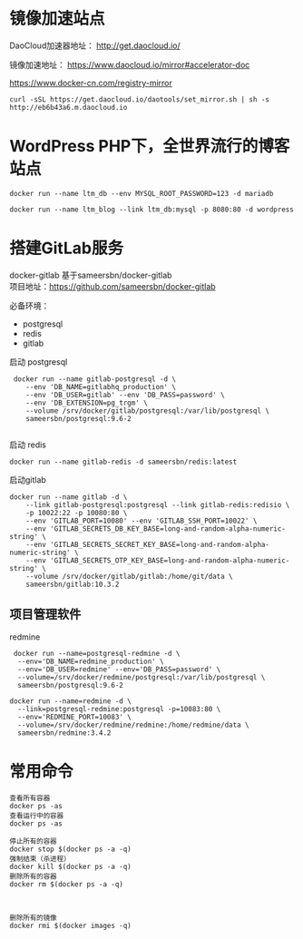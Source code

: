 # 镜像加速站点
 
 

DaoCloud加速器地址： http://get.daocloud.io/

镜像加速地址：
https://www.daocloud.io/mirror#accelerator-doc

https://www.docker-cn.com/registry-mirror

```
curl -sSL https://get.daocloud.io/daotools/set_mirror.sh | sh -s http://eb6b43a6.m.daocloud.io
```
 


# WordPress PHP下，全世界流行的博客站点

```
docker run --name ltm_db --env MYSQL_ROOT_PASSWORD=123 -d mariadb

docker run --name ltm_blog --link ltm_db:mysql -p 8080:80 -d wordpress

```


# 搭建GitLab服务

docker-gitlab 基于sameersbn/docker-gitlab  
项目地址：https://github.com/sameersbn/docker-gitlab

必备环境：
- postgresql
- redis 
- gitlab

启动 postgresql
```
 docker run --name gitlab-postgresql -d \
    --env 'DB_NAME=gitlabhq_production' \
    --env 'DB_USER=gitlab' --env 'DB_PASS=password' \
    --env 'DB_EXTENSION=pg_trgm' \
    --volume /srv/docker/gitlab/postgresql:/var/lib/postgresql \
    sameersbn/postgresql:9.6-2
  
```
启动 redis
```
docker run --name gitlab-redis -d sameersbn/redis:latest
```
启动gitlab
```
docker run --name gitlab -d \
    --link gitlab-postgresql:postgresql --link gitlab-redis:redisio \
    -p 10022:22 -p 10080:80 \
    --env 'GITLAB_PORT=10080' --env 'GITLAB_SSH_PORT=10022' \
    --env 'GITLAB_SECRETS_DB_KEY_BASE=long-and-random-alpha-numeric-string' \
    --env 'GITLAB_SECRETS_SECRET_KEY_BASE=long-and-random-alpha-numeric-string' \
    --env 'GITLAB_SECRETS_OTP_KEY_BASE=long-and-random-alpha-numeric-string' \
    --volume /srv/docker/gitlab/gitlab:/home/git/data \
    sameersbn/gitlab:10.3.2
```

## 项目管理软件
 redmine
```
 docker run --name=postgresql-redmine -d \
  --env='DB_NAME=redmine_production' \
  --env='DB_USER=redmine' --env='DB_PASS=password' \
  --volume=/srv/docker/redmine/postgresql:/var/lib/postgresql \
  sameersbn/postgresql:9.6-2
```

```
docker run --name=redmine -d \
  --link=postgresql-redmine:postgresql -p=10083:80 \
  --env='REDMINE_PORT=10083' \
  --volume=/srv/docker/redmine/redmine:/home/redmine/data \
  sameersbn/redmine:3.4.2
```


# 常用命令
```
查看所有容器
docker ps -as 
查看运行中的容器
docker ps -as 

停止所有的容器
docker stop $(docker ps -a -q)
强制结束（杀进程）
docker kill $(docker ps -a -q)
删除所有的容器
docker rm $(docker ps -a -q)



删除所有的镜像
docker rmi $(docker images -q)



```

